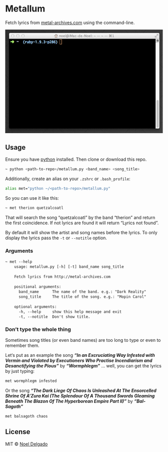 # Metallum

Fetch lyrics from [metal-archives.com](https://www.metal-archives.com) using the command-line.

<img src="screenshot.gif" width="613">

## Usage

Ensure you have [python](https://www.python.org/) installed. Then clone or download this repo.

```sh
~ python <path-to-repo>/metallum.py <band_name> <song_title>
```

Additionally, create an alias on your `.zshrc` or `.bash_profile`:

```sh
alias met="python ~/<path-to-repo>/metallum.py"
```

So you can use it like this:

```sh
~ met therion quetzalcoatl
```

That will search the song “quetzalcoatl” by the band “therion” and return the first coincidence. If not lyrics are found it will return “Lyrics not found”.

By default it will show the artist and song names before the lyrics. To only display the lyrics pass the `-t` or `--notitle` option.

### Arguments
```
~ met --help
	usage: metallum.py [-h] [-t] band_name song_title

	Fetch lyrics from http://metal-archives.com

	positional arguments:
	  band_name      The name of the band. e.g.: "Dark Reality"
	  song_title     The title of the song. e.g.: "Mopin Carol"

	optional arguments:
	  -h, --help     show this help message and exit
	  -t, --notitle  Don't show title.
```

### Don’t type the whole thing

Sometimes song titles (or even band names) are too long to type or even to remember them.

Let‘s put as an example the song ***“In an Excruciating Way Infested with Vermin and Violated by Executioners Who Practise Incendiarism and Desanctifying the Pious”*** by ***“Wormphlegm”*** ... well, you can get the lyrics by just typing:

```sh
met wormphlegm infested
```

Or the song ***“The Dark Liege Of Chaos Is Unleashed At The Ensorcelled Shrine Of A’Zura Kai (The Splendour Of A Thousand Swords Gleaming Beneath The Blazon Of The Hyperborean Empire Part II)”*** by ***“Bal-Sagoth”***

```sh
met balsagoth chaos
```

## License
MIT © [Noel Delgado](http://pixelia.me/)
